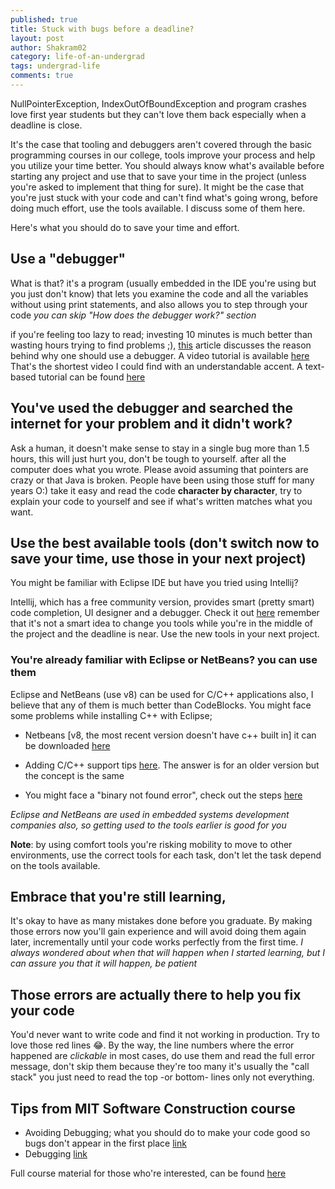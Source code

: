 ```yaml
---
published: true
title: Stuck with bugs before a deadline?
layout: post
author: Shakram02
category: life-of-an-undergrad
tags: undergrad-life
comments: true
---
```


NullPointerException, IndexOutOfBoundException and program crashes love first year students but they can't love them back especially when a deadline is close.

<!-- end_excerpt -->

It's the case that tooling and debuggers aren't covered through the basic programming courses in our college, tools improve your process and help you utilize your time better. You should always know what's available before starting any project and use that to save your time in the project (unless you're asked to implement that thing for sure). It might be the case that you're just stuck with your code and can't find what's going wrong, before doing much effort, use the tools available. I discuss some of them here.

Here's what you should do to save your time and effort.

## Use a "debugger"

What is that? it's a program (usually embedded in the IDE you're using but you just don't know) that lets you examine the code and all the variables without using print statements, and also allows you to step through your code *you can skip "How does the debugger work?" section*

if you're feeling too lazy to read; investing 10 minutes is much better than wasting hours trying to find problems ;), [this](http://umich.edu/~eecs381/generalFAQ/Debugging.html) article discusses the reason behind why one should use a debugger. A video tutorial is available [here](https://youtu.be/drk_ldaRMaY) That's the shortest video I could find with an understandable accent. A text-based tutorial can be found [here](https://courses.cs.washington.edu/courses/cse143/11wi/eclipse-tutorial/debugging.shtml)

## You've used the debugger and searched the internet for your problem and it didn't work? 

Ask a human, it doesn't make sense to stay in a single bug more than 1.5 hours, this will just hurt you, don't be tough to yourself. after all the computer does what you wrote. 
Please avoid assuming that pointers are crazy or that Java is broken. People have been using those stuff for many years O:) take it easy and read the code **character by character**, try to explain your code to yourself and see if what's written matches what you want.

## Use the best available tools (don't switch now to save your time, use those in your next project)

You might be familiar with Eclipse IDE but have you tried using Intellij?

Intellij, which has a free community version, provides smart (pretty smart) code completion, UI designer and a debugger. Check it out [here](https://www.jetbrains.com/idea/download/) remember that it's not a smart idea to change you tools while you're in the middle of the project and the deadline is near. Use the new tools in your next project.

### You're already familiar with Eclipse or NetBeans? you can use them
Eclipse and NetBeans (use v8) can be used for C/C++ applications also, I believe that any of them is much better than CodeBlocks.
You might face some problems while installing C++ with Eclipse;
- Netbeans [v8, the most recent version doesn't have c++ built in] it can be downloaded [here](https://netbeans.org/downloads/8.0/)
- Adding C/C++ support tips [here](https://stackoverflow.com/questions/39283629/eclipse-ide-for-c-c-and-java). The answer is for an older version but the concept is the same

- You might face a "binary not found error", check out the steps [here](https://stackoverflow.com/questions/17023235/eclipse-cdt-project-built-but-launch-failed-binary-not-found)


*Eclipse and NetBeans are used in embedded systems development companies also, so getting used to the tools earlier is good for you*

**Note**: by using comfort tools you're risking mobility to move to other environments, use the correct tools for each task, don't let the task depend on the tools available.

## Embrace that you're still learning, 
It's okay to have as many mistakes done before you graduate. By making those errors now you'll gain experience and will avoid doing them again later, incrementally until your code works perfectly from the first time. *I always wondered about when that will happen when I started learning, but I can assure you that it will happen, be patient*

## Those errors are actually there to help you fix your code
You'd never want to write code and find it not working in production. Try to love those red lines 😂. By the way, the line numbers where the error happened are *clickable* in most cases, do use them and read the full error message, don't skip them because they're too many it's usually the "call stack" you just need to read the top -or bottom- lines only not everything.

## Tips from MIT Software Construction course
- Avoiding Debugging; what you should do to make your code good so bugs don't appear in the first place [link](http://web.mit.edu/6.005/www/fa16/classes/08-avoiding-debugging/)
- Debugging [link](http://web.mit.edu/6.005/www/fa16/classes/10-debugging/)

Full course material for those who're interested, can be found [here](http://web.mit.edu/6.005/www/fa16/)